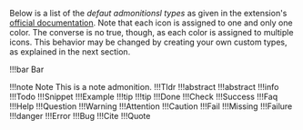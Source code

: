 <!-- markdownlint-disable MD041-->
Below is a list of the *defaut admonitionsl types* as given in the extension's [official documentation](https://python-markdown.github.io/extensions/admonition/). Note that  each icon is assigned to one and only one color. The converse is no true, though, as each color is assigned to multiple icons. This behavior may be changed by creating your own custom types, as explained in the next section.

!!!bar Bar

!!!note Note
    This is a note admonition.
!!!Tldr
!!!abstract
!!!abstract
!!!info
!!!Todo
!!!Snippet
!!!Example
!!!tip
!!!tip
!!!Done
!!!Check
!!!Success
!!!Faq
!!!Help
!!!Question
!!!Warning
!!!Attention
!!!Caution
!!!Fail
!!!Missing
!!!Failure
!!!danger
!!!Error
!!!Bug
!!!Cite
!!!Quote

<!-- markdownlint-enable MD041-->
